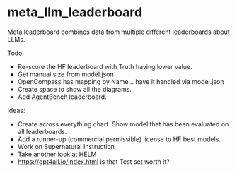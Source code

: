 # meta_llm_leaderboard
Meta leaderboard combines data from multiple different leaderboards about LLMs.

Todo:
- Re-score the HF leaderboard with Truth having lower value.
- Get manual size from model.json
- OpenCompass has mapping by Name... have it handled via model.json
- Create space to show all the diagrams.
- Add AgentBench leaderboard.

Ideas:
- Create across everything chart. Show model that has been evaluated on all leaderboards.
- Add a runner-up (commercial permissible) license to HF best models.
- Work on Supernatural Instruction
- Take another look at HELM
- https://gpt4all.io/index.html is that Test set worth it?